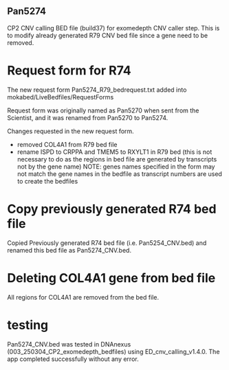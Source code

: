 ## Pan5274

CP2 CNV calling BED file (build37) for exomedepth CNV caller step. This is to modify already generated R79 CNV bed file since a gene need to be removed.

# Request form for R74
The new request form Pan5274_R79_bedrequest.txt added into mokabed/LiveBedfiles/RequestForms

Request form was originally named as Pan5270 when sent from the Scientist, and it was renamed from Pan5270 to Pan5274. 

Changes requested in the new request form.
- removed COL4A1 from R79 bed file
- rename ISPD to CRPPA and TMEM5 to RXYLT1 in R79 bed (this is not necessary to do as the regions in bed file are generated by transcripts not by the gene name)
NOTE: genes names specified in the form may not match the gene names in the bedfile as transcript numbers are used to create the bedfiles

# Copy previously generated R74 bed file
Copied Previously generated R74 bed file (i.e. Pan5254_CNV.bed) and renamed this bed file as Pan5274_CNV.bed. 

# Deleting COL4A1 gene from bed file
All regions for COL4A1 are removed from the bed file.

# testing
Pan5274_CNV.bed was tested in DNAnexus (003_250304_CP2_exomedepth_bedfiles) using ED_cnv_calling_v1.4.0. The app completed successfully without any error.